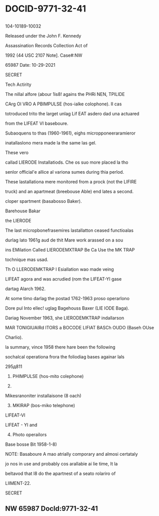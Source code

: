 # DOCID-9771-32-41

##
104-10189-10032

Released under the John F. Kennedy

Assassination Records Collection Act of

1992 (44 USC 2107 Note]. Case#:NW

65987 Date: 10-29-2021

SECRET

Tech Actirity

The nillal alfore (abour 1is8! agains the PHRi NEN, TPILIDE

CArg Ol VRO A PBIMPULSE (hos-ialke colophone). II cas

totroduced trito the larget unlag Lif EAT asdero dad una actuared

from the LIFEAT VI baseboure.

Subaoquens to thas (1960-1961), eighs micropponeeraramieror

inatallaslono mera made la the same las gel.

These vero

callad LIERODE Installatiods. Che os suo more placed la tho

senlor official'e allice al variona sumes during thia perlod.

These lastallationa mere monitored from a prock (not the LIFIRE

truck) and an apartmeat (breebouse Able) end lates a second.

cloper spartment (basabosso Baker).

Barehouse Bakar

the LIERODE

The last micropbonefrasemires lastallatton ceased functioalas

durlag lato 1961g aud de thit Mare work arassed on a sou

ins EMilation Called LIERODEMXTRAP Be Ca Use the MK TRAP

tochnique mas usad.

Th O LLERODEMKTRAP I Esiallation wao made veing

LIFEAT agora and was acrudied (rom the LIFEAT-YI gase

dartag Alarch 1962.

At some timo darlag the postad 1762-1963 proso operarlono

Dore pul Into ellec! uglag Bagehouss Baxer (LIE IODE Baga).

Dariag November 1963, she LIERODEMKTRAP indallarson

MAR TONIGIUAIRd ITORS a BOCODE LIFIAT BASCh OUDO (Baseh OUse

Charlio).

la summary, vince 1958 there hare been the following

sochalcal operationa frora the foliodiag bases againar lals

295д811

1. PHIMPULSE (hos-mito colephone)

8.

Mikesranoniter installaisone (8 oach)

3. MKIRAP (bos-miko telephone)

LIFEAT-VI

LIFEAT - YI and

4. Photo operailors

Base bosse Bit 1958-1-8)

NOTE: Basaboure A mao atrially comporary and almosi certataly

jo nos in use and probably cos arallabie ai lie time, It la

beltavod that l8 do the apartnest of a seato rolariro of

LIIMENT-22.

SECRET

NW 65987 Docld:9771-32-41
---

